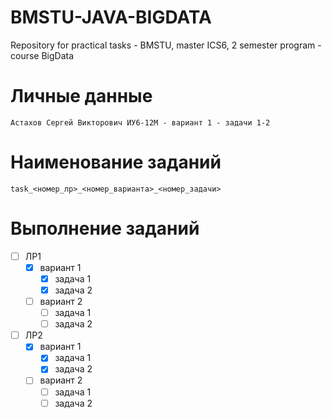 # BMSTU-JAVA-BIGDATA

Repository for practical tasks - BMSTU, master ICS6, 2 semester program - course BigData

# Личные данные

```
Астахов Сергей Викторович ИУ6-12М - вариант 1 - задачи 1-2
```

# Наименование заданий

```
task_<номер_лр>_<номер_варианта>_<номер_задачи>
```

# Выполнение заданий

- [ ] ЛР1
  - [X] вариант 1
    - [X] задача 1
    - [X] задача 2
  - [ ] вариант 2
    - [ ] задача 1
    - [ ] задача 2
- [ ] ЛР2
  - [X] вариант 1
    - [X] задача 1
    - [X] задача 2
  - [ ] вариант 2
    - [ ] задача 1
    - [ ] задача 2
